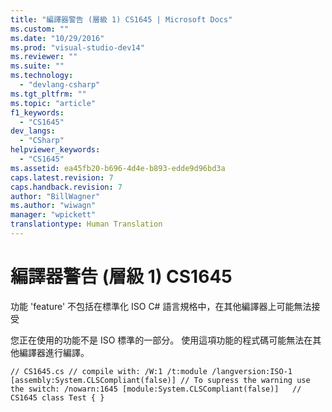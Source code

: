 ```yaml
---
title: "編譯器警告 (層級 1) CS1645 | Microsoft Docs"
ms.custom: ""
ms.date: "10/29/2016"
ms.prod: "visual-studio-dev14"
ms.reviewer: ""
ms.suite: ""
ms.technology: 
  - "devlang-csharp"
ms.tgt_pltfrm: ""
ms.topic: "article"
f1_keywords: 
  - "CS1645"
dev_langs: 
  - "CSharp"
helpviewer_keywords: 
  - "CS1645"
ms.assetid: ea45fb20-b696-4d4e-b893-edde9d96bd3a
caps.latest.revision: 7
caps.handback.revision: 7
author: "BillWagner"
ms.author: "wiwagn"
manager: "wpickett"
translationtype: Human Translation
---
```

# 編譯器警告 (層級 1) CS1645
功能 'feature' 不包括在標準化 ISO C\# 語言規格中，在其他編譯器上可能無法接受  
  
 您正在使用的功能不是 ISO 標準的一部分。 使用這項功能的程式碼可能無法在其他編譯器進行編譯。  
  
```  
// CS1645.cs // compile with: /W:1 /t:module /langversion:ISO-1 [assembly:System.CLSCompliant(false)] // To supress the warning use the switch: /nowarn:1645 [module:System.CLSCompliant(false)]   // CS1645 class Test { }  
```